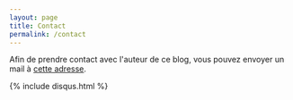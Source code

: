 ```yaml
---
layout: page
title: Contact
permalink: /contact
---
```


Afin de prendre contact avec l'auteur de ce blog, vous pouvez envoyer un mail à [cette adresse](mailto:pantalon.inapproprie@gmail.com).

{% include disqus.html %}
